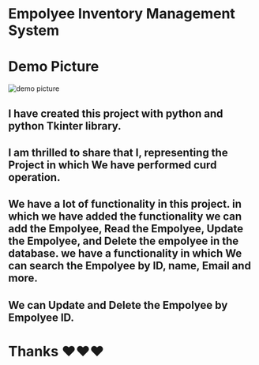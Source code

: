 ﻿# Empolyee Inventory Management System
# Demo Picture
![demo picture](https://github.com/user-attachments/assets/cd2f0f0e-150b-4272-9ef1-b5efacc31eaf)
## I have created this project with python and python Tkinter library.

## I am thrilled to share that I, representing the Project in which We have performed curd operation.

## We have a lot of functionality in this project. in which we have added the functionality we can add the Empolyee, Read the Empolyee, Update the Empolyee, and Delete the empolyee in the database. we have a functionality in which We can search the Empolyee by ID, name, Email and more.

## We can Update and Delete the Empolyee by Empolyee ID.

# Thanks ♥️♥️♥️
